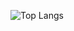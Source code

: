 ![Top Langs](https://github-readme-stats.vercel.app/api/top-langs/?username=emilaastrom&langs_count=4&bg_color=#FF0000)  
